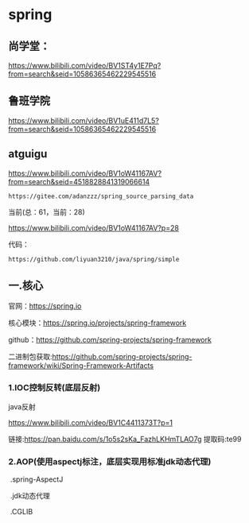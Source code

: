 # spring

## 尚学堂：

https://www.bilibili.com/video/BV1ST4y1E7Pq?from=search&seid=10586365462229545516

## 鲁班学院

https://www.bilibili.com/video/BV1uE411d7L5?from=search&seid=10586365462229545516

## atguigu

https://www.bilibili.com/video/BV1oW41167AV?from=search&seid=4518828841319066614

```
https://gitee.com/adanzzz/spring_source_parsing_data
```

当前(总：61，当前：28) 

https://www.bilibili.com/video/BV1oW41167AV?p=28

代码：

```
https://github.com/liyuan3210/java/spring/simple
```

## 一.核心

官网：https://spring.io

核心模块：https://spring.io/projects/spring-framework



github：https://github.com/spring-projects/spring-framework

二进制包获取:https://github.com/spring-projects/spring-framework/wiki/Spring-Framework-Artifacts

### 1.IOC控制反转(底层反射)

java反射

https://www.bilibili.com/video/BV1C4411373T?p=1

链接:https://pan.baidu.com/s/1o5s2sKa_FazhLKHmTLAO7g 提取码:te99

### 2.AOP(使用aspectj标注，底层实现用标准jdk动态代理)

​	.spring-AspectJ

​	.jdk动态代理

​	.CGLIB

